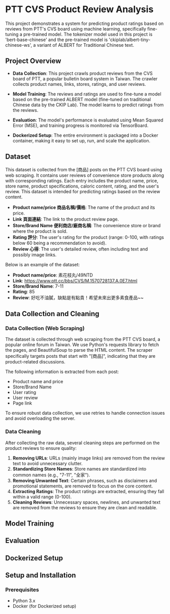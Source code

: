 # PTT CVS Product Review Analysis

This project demonstrates a system for predicting product ratings based on reviews from PTT's CVS board using machine learning, specifically fine-tuning a pre-trained model. The tokenizer model used in this project is 'bert-base-chinese' and the pre-trained model is 'ckiplab/albert-tiny-chinese-ws', a variant of ALBERT for Traditional Chinese text.

## Project Overview
* **Data Collection**: This project crawls product reviews from the CVS board of PTT, a popular bulletin board system in Taiwan. The crawler collects product names, links, stores, ratings, and user reviews.

* **Model Training**: The reviews and ratings are used to fine-tune a model based on the pre-trained ALBERT model (fine-tuned on traditional Chinese data by the CKIP Lab). The model learns to predict ratings from the reviews.
 
* **Evaluation**: The model's performance is evaluated using Mean Squared Error (MSE), and training progress is monitored via TensorBoard.

* **Dockerized Setup**: The entire environment is packaged into a Docker container, making it easy to set up, run, and scale the application.
 
## Dataset
This dataset is collected from the [商品] posts on the PTT CVS board using web scraping. It contains user reviews of convenience store products along with corresponding ratings. Each entry includes the product name, price, store name, product specifications, caloric content, rating, and the user's review. This dataset is intended for predicting ratings based on the review content.

* **Product name/price 商品名稱/價格**: The name of the product and its price.
* **Link 頁面連結**: The link to the product review page.
* **Store/Brand Name 便利商店/廠商名稱**: The convenience store or brand where the product is sold.
* **Rating 評分**: The user's rating for the product (range: 0-100, with ratings below 60 being a recommendation to avoid).
* **Review 心得**: The user's detailed review, often including text and possibly image links.

Below is an example of the dataset:

* **Product name/price**: 素花枝丸/49NTD
* **Link**: https://www.ptt.cc/bbs/CVS/M.1570728137.A.0E7.html
* **Store/Brand Name**: 7-11
* **Rating**: 85
* **Review**: 好吃不油膩，缺點是有點貴！希望未來出更多素食產品~~

## Data Collection and Cleaning

### Data Collection (Web Scraping)
The dataset is collected through web scraping from the PTT CVS board, a popular online forum in Taiwan. We use Python's requests library to fetch the pages, and BeautifulSoup to parse the HTML content. The scraper specifically targets posts that start with "[商品]", indicating that they are product-related discussions.

The following information is extracted from each post:
* Product name and price
* Store/Brand Name
* User rating
* User review
* Page link
  
To ensure robust data collection, we use retries to handle connection issues and avoid overloading the server.

### Data Cleaning
After collecting the raw data, several cleaning steps are performed on the product reviews to ensure quality:
1. **Removing URLs**: URLs (mainly image links) are removed from the review text to avoid unnecessary clutter.
2. **Standardizing Store Names**: Store names are standardized into common names (e.g., "7-11", "全家").
3. **Removing Unwanted Text**: Certain phrases, such as disclaimers and promotional statements, are removed to focus on the core content.
4. **Extracting Ratings**: The product ratings are extracted, ensuring they fall within a valid range (0-100).
5. **Cleaning Reviews**: Unnecessary spaces, newlines, and unwanted text are removed from the reviews to ensure they are clean and readable.

## Model Training

## Evaluation

## Dockerized Setup

   
## Setup and Installation
### Prerequisites
* Python 3.x
* Docker (for Dockerized setup)
